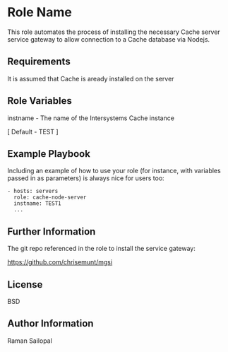 Role Name
=========

This role automates the process of installing the necessary Cache server service gateway to allow connection to a Cache database via Nodejs.

Requirements
------------

It is assumed that Cache is aready installed on the server

Role Variables
--------------

instname - The name of the Intersystems Cache instance

[ Default - TEST ]


Example Playbook
----------------

Including an example of how to use your role (for instance, with variables passed in as parameters) is always nice for users too:

    - hosts: servers
      role: cache-node-server
      instname: TEST1
      ...

Further Information
-------------------

The git repo referenced in the role to install the service gateway:

https://github.com/chrisemunt/mgsi

License
-------

BSD

Author Information
------------------

Raman Sailopal
